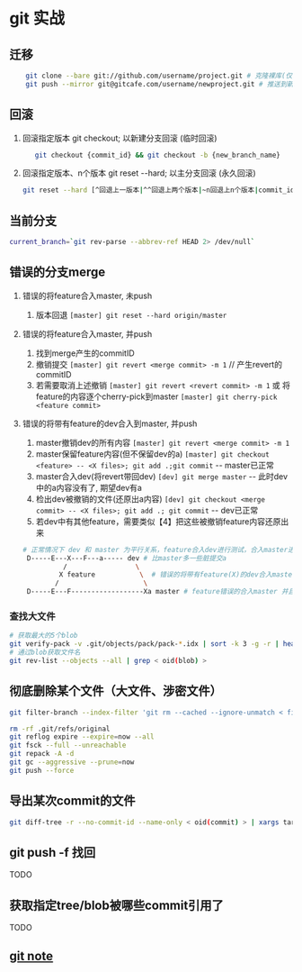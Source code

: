 # git 实战

## 迁移

```bash
    git clone --bare git://github.com/username/project.git # 克隆裸库(仅代码)
    git push --mirror git@gitcafe.com/username/newproject.git # 推送到新地址
```

## 回滚

1. 回滚指定版本 git checkout; 以新建分支回滚 (临时回滚)

   ```bash
      git checkout {commit_id} && git checkout -b {new_branch_name}
   ```

2. 回滚指定版本、n个版本 git reset --hard; 以主分支回滚 (永久回滚)

   ```bash
   git reset --hard [^回退上一版本|^^回退上两个版本|~n回退上n个版本|commit_id回退到某一版本] && git push -f
   ```

## 当前分支

```bash
current_branch=`git rev-parse --abbrev-ref HEAD 2> /dev/null`
```

## 错误的分支merge

1. 错误的将feature合入master, 未push

   1. 版本回退 `[master] git reset --hard origin/master`

2. 错误的将feature合入master, 并push

   1. 找到merge产生的commitID
   2. 撤销提交 `[master] git revert <merge commit> -m 1` // 产生revert的commitID
   3. 若需要取消上述撤销 `[master] git revert <revert commit> -m 1` 或 将feature的内容逐个cherry-pick到master `[master] git cherry-pick <feature commit>`

3. 错误的将带有feature的dev合入到master, 并push

   1. master撤销dev的所有内容 `[master] git revert <merge commit> -m 1`
   2. master保留feature内容(但不保留dev的a) `[master] git checkout <feature> -- <X files>; git add .;git commit` -- master已正常
   3. master合入dev(将revert带回dev) `[dev] git merge master` -- 此时dev中的a内容没有了, 期望dev有a
   4. 检出dev被撤销的文件(还原出a内容) `[dev] git checkout <merge commit> -- <X files>; git add .; git commit` -- dev已正常
   5. 若dev中有其他feature，需要类似【4】把这些被撤销feature内容还原出来

   ```bash
   # 正常情况下 dev 和 master 为平行关系，feature合入dev进行测试，合入master进行上线
    D-----E---X---F---a----- dev # 比master多一些脏提交a
             /                 \
            X feature           \  # 错误的将带有feature(X)的dev合入master
           /                     \
    D-----E---F------------------Xa master # feature错误的合入master 并且 dev的a错误的合进了master
   ```

### 查找大文件

```bash
# 获取最大的5个blob
git verify-pack -v .git/objects/pack/pack-*.idx | sort -k 3 -g -r | head -n5
# 通过blob获取文件名
git rev-list --objects --all | grep < oid(blob) >
```

## 彻底删除某个文件（大文件、涉密文件）

```bash
git filter-branch --index-filter 'git rm --cached --ignore-unmatch < file >'

rm -rf .git/refs/original
git reflog expire --expire=now --all
git fsck --full --unreachable
git repack -A -d
git gc --aggressive --prune=now
git push --force
```

## 导出某次commit的文件

```bash
git diff-tree -r --no-commit-id --name-only < oid(commit) > | xargs tar -rf mycommit.tar
```

## git push -f 找回

TODO

## 获取指定tree/blob被哪些commit引用了

TODO

## [git note](git.md)

